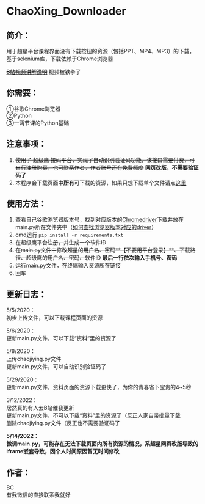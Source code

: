 # ChaoXing_Downloader
## 简介：  
用于超星平台课程界面没有下载按钮的资源（包括PPT、MP4、MP3）的下载，基于selenium库，下载依赖于Chrome浏览器  
  
~~[B站视频讲解说明](https://www.bilibili.com/video/BV1ug4y1B7p1)~~ 视频被铁拳了
 
 
 
 
## 你需要：
①谷歌Chrome浏览器  
②Python  
③一两节课的Python基础




## 注意事项：
1. ~~使用了 超级鹰 接码平台，实现了自动识别验证码功能，该接口需要付费，可自行注册购买，也可联系作者，作者账号还有免费额度~~  **网页改版，不需要验证码了**
2. 本程序会下载页面中**所有**可下载的资源，如果只想下载单个文件请点[这里](http://www.baidu.com)
  
  
  
  
## 使用方法：
1. 查看自己谷歌浏览器版本号，找到对应版本的[Chromedriver](http://npm.taobao.org/mirrors/chromedriver/)下载并放在main.py所在文件夹中（[如何查找浏览器版本对应的driver](http://www.baidu.com)）
2. cmd运行 ``pip install -r requirements.txt``
3. ~~在超级鹰平台注册，并生成一个软件ID~~
4. ~~在main.py文件中修改超星的用户名、密码**【不要用平台登录】**、下载路径、超级鹰的用户名、密码、软件ID~~  **最后一行依次输入手机号、密码**
5. 运行main.py文件，在终端输入资源所在链接
6. 回车  




## 更新日志：
5/5/2020：  
	初步上传文件，可以下载课程页面的资源  

5/6/2020：  
	更新main.py文件，可以下载“资料”里的资源了  

5/8/2020：  
	上传chaojiying.py文件  
	更新main.py文件，可以自动识别验证码了  

5/29/2020：  
	更新main.py文件，资料页面的资源下载更快了，为你的青春省下宝贵的4~5秒  

3/12/2022：  
	居然真的有人去B站催我更新  
	更新main.py文件，不可以下载“资料”里的资源了（反正人家自带批量下载  
	删除chaojiying.py文件（反正也不需要验证码了
	
**5/14/2022：  
	微调main.py，可能存在无法下载页面内所有资源的情况，系超星网页改版导致的iframe嵌套导致，因个人时间原因暂无时间修改**


## 作者：
BC  
有我微信的直接联系我就好
